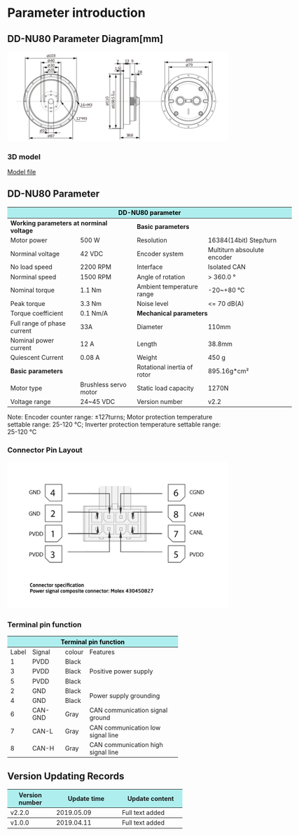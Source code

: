 # Parameter introduction 
## DD-NU80 Parameter Diagram[mm]
![DD-NU80]( ../../img/DD_NU80_v2_2三视图.png ) 
### 3D model 
[Model file]( ../../3DModel/DD_NU80_v2_2.STEP.zip )


## DD-NU80 Parameter
<table style="width:650px"><thead><tr><th colspan="4" style="background: PaleTurquoise; color: black;">DD-NU80 parameter</th></tr></thead><tbody><tr><td colspan="2"><b>Working parameters at norminal voltage</b></td><td colspan="2"><b>Basic parameters</b></td></tr><tr><td style="width:175px">Motor power</td><td style="width:135px">500 W</td><td style="width:130px">Resolution</td><td style="width:220px">16384(14bit) Step/turn</td></tr><tr><td>Norminal voltage</td><td>42 VDC</td><td style="width:130px">Encoder system</td><td style="width:220px">Multiturn absoulute encoder</td></tr><tr><td>No load speed</td><td>2200 RPM</td><td>Interface</td><td>Isolated CAN</td></tr><tr><td>Norminal speed</td><td>1500 RPM</td><td>Angle of rotation</td><td>> 360.0 °</td></tr><tr><td>Nominal torque</td><td>1.1 Nm</td><td>Ambient temperature range</td><td>-20~+80  °C</td></tr><td>Peak torque</td><td>3.3 Nm</td><td>Noise level</td><td><= 70 dB(A)</td></tr><tr><td>Torque coefficient</td><td>0.1 Nm/A</td><td colspan="2"><b>Mechanical parameters</b></td></tr><tr><td>Full range of phase current</td><td>33A</td><td style="width:175px">Diameter</td><td style="width:175px">110mm</td></tr><tr><td>Nominal power current</td><td>12 A</td><td>Length</td><td>38.8mm</td></tr><tr><td>Quiescent Current</td><td>0.08 A</td><td>Weight</td><td>450 g</td></tr> <tr><td colspan="2"><b>Basic parameters</b></td><td>Rotational inertia of rotor</td><td>895.16g*cm²</td></tr><tr><td>Motor type</td><td>Brushless servo motor</td><td>Static load capacity</td><td>1270N</td></tr><tr><td>Voltage range</td><td>24~45 VDC</td><td>Version number</td><td>v2.2</td></tr></tbody></table>

 Note: Encoder counter range: ±127turns; Motor protection temperature settable range: 25-120 °C; Inverter protection temperature settable range: 25-120 °C




### Connector Pin Layout

<img src="../../img/配线2-2.png" style="width:600px">

### Terminal pin function

<table class="tableizer-table" style="width:390px">
 <thead><tr class="tableizer-firstrow"><th colspan="4" style="background: PaleTurquoise; color: black;">Terminal pin function</th></tr></thead><tbody><tr><td>Label</td><td>Signal</td><td>colour</td><td>Features </td></tr><tr><td>1</td><td>PVDD</td><td>Black</td><td rowspan="3">Positive power supply </td></tr><tr><td>3</td><td>PVDD</td><td>Black</td></tr><tr><td>5</td><td>PVDD</td><td>Black</td></tr><tr><td>2</td><td>GND</td><td>Black</td> <td rowspan="2">Power supply grounding</td></tr><tr><td>4</td><td>GND</td><td>Black</td></tr><tr><td>6</td><td>CAN-GND</td><td>Gray</td><td>CAN communication signal ground</td></tr><tr><td>7</td><td>CAN-L</td><td>Gray</td><td>CAN communication low signal line</td></tr><tr><td>8</td><td>CAN-H</td><td>Gray</td><td>CAN communication high signal line</td></tr></tbody></table>
 </tbody></table>


## Version Updating Records


<table style="width:400px"><thead><tr style="background:PaleTurquoise"><th style="width:100px">Version number</th><th style="width:150px">Update time</th><th style="width:150px">Update content</th></tr></thead><tbody><tr><td>v2.2.0</td><td>2019.05.09</td><td>Full text added</th></tr></thead><tbody><tr><td>v1.0.0</td><td>2019.04.11</td><td>Full text added</td></tbody></table>
